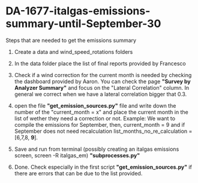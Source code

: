 # DA-1677-italgas-emissions-summary-until-September-30

Steps that are needed to get the emissions summary 

1. Create a data and wind_speed_rotations folders
2. In the data folder place the list of final reports provided by Francesco
4. Check if a wind correction for the current month is needed by checking the dashboard provided by Aaron. You can check the page **"Survey by Analyzer Summary"** and focus on the "Lateral Correlation" column. In general we correct when we have a lateral correlation bigger that 0.3.
5. open the file **"get_emission_sources.py"** file and write down the number of the "current_month = x" and place the current month in the list of wether they need a correction or not. Example: We want to compile the emissions for September, then, current_month = 9 and if September does not need recalculation list_months_no_re_calculation = [6,7,8, **9**].

6. Save and run from terminal (possibly creating an italgas emissions screen, screen -R italgas_em) **"subprocesses.py"**
7. Done. Check especially in the first script **"get_emission_sources.py"** if there are errors that can be due to the list provided.